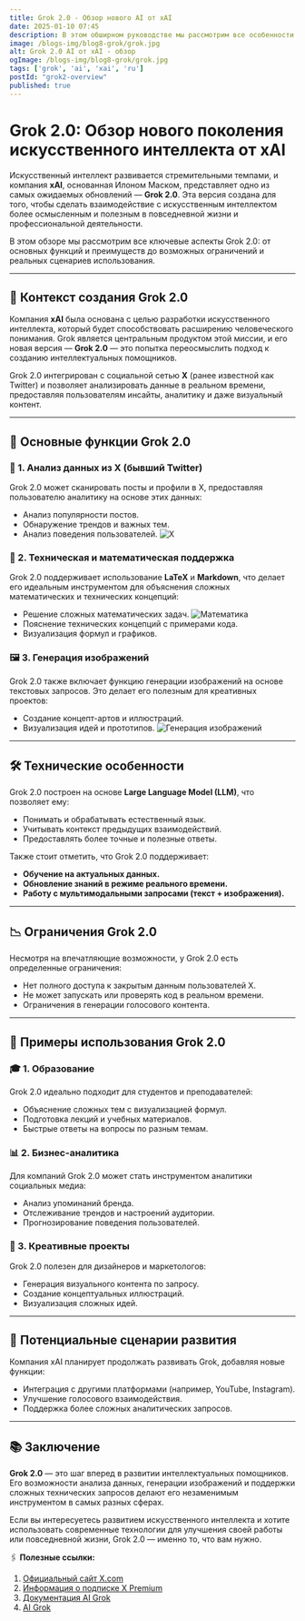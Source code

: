 ```yaml
---
title: Grok 2.0 - Обзор нового AI от xAI
date: 2025-01-10 07:45
description: В этом обширном руководстве мы рассмотрим все особенности и возможности Grok 2.0, созданного компанией xAI, чтобы помочь пользователям в самых разнообразных задачах.
image: /blogs-img/blog8-grok/grok.jpg
alt: Grok 2.0 AI от xAI - обзор
ogImage: /blogs-img/blog8-grok/grok.jpg
tags: ['grok', 'ai', 'xai', 'ru']
postId: "grok2-overview"
published: true
---
```


# Grok 2.0: Обзор нового поколения искусственного интеллекта от xAI

Искусственный интеллект развивается стремительными темпами, и компания **xAI**, основанная Илоном Маском, представляет одно из самых ожидаемых обновлений — **Grok 2.0**. Эта версия создана для того, чтобы сделать взаимодействие с искусственным интеллектом более осмысленным и полезным в повседневной жизни и профессиональной деятельности.

В этом обзоре мы рассмотрим все ключевые аспекты Grok 2.0: от основных функций и преимуществ до возможных ограничений и реальных сценариев использования.

---

## 📌 Контекст создания Grok 2.0

Компания **xAI** была основана с целью разработки искусственного интеллекта, который будет способствовать расширению человеческого понимания. Grok является центральным продуктом этой миссии, и его новая версия — **Grok 2.0** — это попытка переосмыслить подход к созданию интеллектуальных помощников.

Grok 2.0 интегрирован с социальной сетью **X** (ранее известной как Twitter) и позволяет анализировать данные в реальном времени, предоставляя пользователям инсайты, аналитику и даже визуальный контент.

---

## 🚀 Основные функции Grok 2.0

### 🔎 1. Анализ данных из X (бывший Twitter)

Grok 2.0 может сканировать посты и профили в X, предоставляя пользователю аналитику на основе этих данных:

- Анализ популярности постов.
- Обнаружение трендов и важных тем.
- Анализ поведения пользователей.
![X](blogs-img/blog8-grok/x.png)

### 🧠 2. Техническая и математическая поддержка

Grok 2.0 поддерживает использование **LaTeX** и **Markdown**, что делает его идеальным инструментом для объяснения сложных математических и технических концепций:

- Решение сложных математических задач.
![Математика](blogs-img/blog8-grok/math.png)
- Пояснение технических концепций с примерами кода.
- Визуализация формул и графиков.

### 🖼️ 3. Генерация изображений

Grok 2.0 также включает функцию генерации изображений на основе текстовых запросов. Это делает его полезным для креативных проектов:

- Создание концепт-артов и иллюстраций.
- Визуализация идей и прототипов.
![Генерация изображений](blogs-img/blog8-grok/cat.png)

---

## 🛠️ Технические особенности

Grok 2.0 построен на основе **Large Language Model (LLM)**, что позволяет ему:

- Понимать и обрабатывать естественный язык.
- Учитывать контекст предыдущих взаимодействий.
- Предоставлять более точные и полезные ответы.

Также стоит отметить, что Grok 2.0 поддерживает:

- **Обучение на актуальных данных.**
- **Обновление знаний в режиме реального времени.**
- **Работу с мультимодальными запросами (текст + изображения).**

---

## 📉 Ограничения Grok 2.0

Несмотря на впечатляющие возможности, у Grok 2.0 есть определенные ограничения:

- Нет полного доступа к закрытым данным пользователей X.
- Не может запускать или проверять код в реальном времени.
- Ограничения в генерации голосового контента.

---

## 🧩 Примеры использования Grok 2.0

### 🎓 1. Образование

Grok 2.0 идеально подходит для студентов и преподавателей:

- Объяснение сложных тем с визуализацией формул.
- Подготовка лекций и учебных материалов.
- Быстрые ответы на вопросы по разным темам.

### 📊 2. Бизнес-аналитика

Для компаний Grok 2.0 может стать инструментом аналитики социальных медиа:

- Анализ упоминаний бренда.
- Отслеживание трендов и настроений аудитории.
- Прогнозирование поведения пользователей.

### 🎨 3. Креативные проекты

Grok 2.0 полезен для дизайнеров и маркетологов:

- Генерация визуального контента по запросу.
- Создание концептуальных иллюстраций.
- Визуализация сложных идей.

---

## 🔮 Потенциальные сценарии развития

Компания xAI планирует продолжать развивать Grok, добавляя новые функции:

- Интеграция с другими платформами (например, YouTube, Instagram).
- Улучшение голосового взаимодействия.
- Поддержка более сложных аналитических запросов.

---

## 📚 Заключение

**Grok 2.0** — это шаг вперед в развитии интеллектуальных помощников. Его возможности анализа данных, генерации изображений и поддержки сложных технических запросов делают его незаменимым инструментом в самых разных сферах.

Если вы интересуетесь развитием искусственного интеллекта и хотите использовать современные технологии для улучшения своей работы или повседневной жизни, Grok 2.0 — именно то, что вам нужно.

🖇️ **Полезные ссылки:**

1. [Официальный сайт X.com](https://x.com)
2. [Информация о подписке X Premium](https://x.com/premium)
3. [Документация AI Grok](https://x.com/grok)
4. [AI Grok](https://x.com/i/grok)
